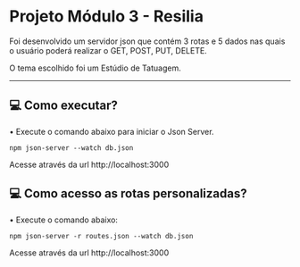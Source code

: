 # Projeto Módulo 3 - Resilia
Foi desenvolvido um servidor json que contém 3 rotas e 5 dados nas quais o usuário poderá realizar o GET, POST, PUT, DELETE. 

O tema escolhido foi um Estúdio de Tatuagem.
*******


## 💻 Como executar? 

• Execute o comando abaixo para iniciar o Json Server.
```
npm json-server --watch db.json
```
Acesse através da url http://localhost:3000


## 💻 Como acesso as rotas personalizadas?
• Execute o comando abaixo:
```
npm json-server -r routes.json --watch db.json
```
Acesse através da url http://localhost:3000

